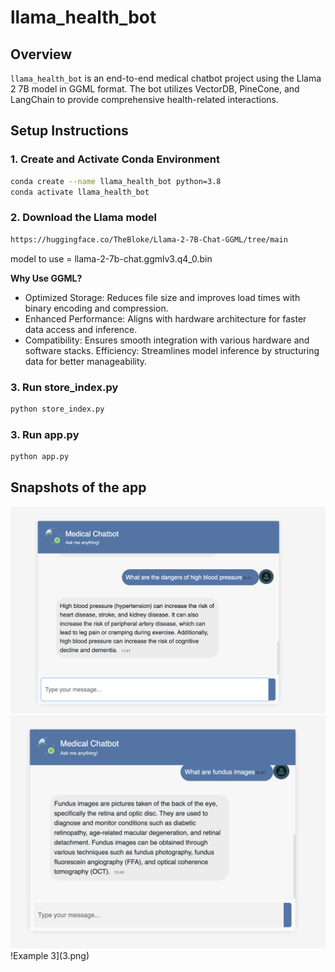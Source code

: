 # llama_health_bot

## Overview
`llama_health_bot` is an end-to-end medical chatbot project using the Llama 2 7B model in GGML format. The bot utilizes VectorDB, PineCone, and LangChain to provide comprehensive health-related interactions.

## Setup Instructions

### 1. Create and Activate Conda Environment

```bash
conda create --name llama_health_bot python=3.8
conda activate llama_health_bot
```

### 2. Download the Llama model 

```bash
https://huggingface.co/TheBloke/Llama-2-7B-Chat-GGML/tree/main
```
model to use = llama-2-7b-chat.ggmlv3.q4_0.bin

**Why Use GGML?**
- Optimized Storage: Reduces file size and improves load times with binary encoding and compression.
- Enhanced Performance: Aligns with hardware architecture for faster data access and inference.
- Compatibility: Ensures smooth integration with various hardware and software stacks.
Efficiency: Streamlines model inference by structuring data for better manageability.

### 3. Run store_index.py
```bash 
python store_index.py
```

### 3. Run app.py
```bash 
python app.py
```

## Snapshots of the app
![Example 1](1.png)
![Example 2](2.png)
!Example 3](3.png)
